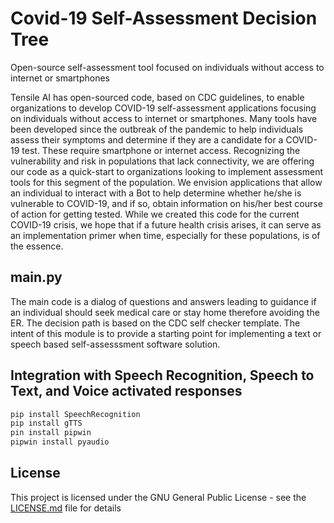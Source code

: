 # Covid-19 Self-Assessment Decision Tree

Open-source self-assessment tool focused on individuals without access to internet or smartphones

Tensile AI has open-sourced code, based on CDC guidelines, to enable organizations to develop COVID-19 self-assessment applications focusing on individuals without access to internet or smartphones. Many tools have been developed since the outbreak of the pandemic to help individuals assess their symptoms and determine if they are a candidate for a COVID-19 test. These require smartphone or internet access. Recognizing the vulnerability and risk in populations that lack connectivity, we are offering our code as a quick-start to organizations looking to implement assessment tools for this segment of the population. We envision applications that allow an individual to interact with a Bot to help determine whether he/she is vulnerable to COVID-19, and if so, obtain information on his/her best course of action for getting tested. While we created this code for the current COVID-19 crisis, we hope that if a future health crisis arises, it can serve as an implementation primer when time, especially for these populations, is of the essence. 

## main.py

The main code is a dialog of questions and answers leading to guidance if an individual should seek medical care or stay home therefore avoiding the ER.  The decision path is based on the CDC self checker template. The intent of this module is to provide a starting point for implementing a text or speech based self-assesssment software solution.

## Integration with Speech Recognition, Speech to Text, and Voice activated responses

```python
pip install SpeechRecognition
pip install gTTS
pin install pipwin
pipwin install pyaudio
```

## License

This project is licensed under the GNU General Public License - see the [LICENSE.md](LICENSE.md) file for details

